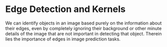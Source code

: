 # Edge Detection and Kernels

We can identify objects in an image based purely on the information about their edges, even by completely ignoring their background or other minute details of the image that are not important in detecting that object. Therein lies the importance of edges in image prediction tasks.
